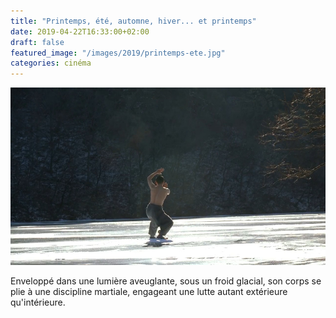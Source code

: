 ```yaml
---
title: "Printemps, été, automne, hiver... et printemps"
date: 2019-04-22T16:33:00+02:00
draft: false
featured_image: "/images/2019/printemps-ete.jpg"
categories: cinéma
---
```

![printemps-ete](/images/2019/printemps-ete.jpg)

Enveloppé dans une lumière aveuglante, sous un froid glacial, son corps se plie à une discipline martiale, engageant une lutte autant extérieure qu'intérieure. 